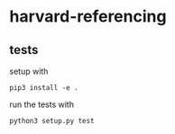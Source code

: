 # harvard-referencing

## tests

setup with

```pip3 install -e .```

run the tests with

```python3 setup.py test```